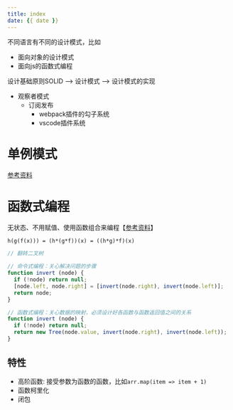 ```yaml
---
title: index
date: {{ date }}
---
```


不同语言有不同的设计模式，比如
* 面向对象的设计模式
* 面向js的函数式编程

设计基础原则SOLID --> 设计模式 --> 设计模式的实现
* 观察者模式
  * 订阅发布
    * webpack插件的勾子系统
    * vscode插件系统

# 单例模式
[参考资料](https://www.jianshu.com/p/f2cc8d2cccba)


# 函数式编程
无状态、不用赋值、使用函数组合来编程【[参考资料](https://www.zhihu.com/question/28292740)】
```
h(g(f(x))) = (h*(g*f))(x) = ((h*g)*f)(x)
```

```js
// 翻转二叉树

// 命令式编程：关心解决问题的步骤
function invert (node) {
  if (!node) return null;
  [node.left, node.right] = [invert(node.right), invert(node.left)];
  return node;
}

// 函数式编程：关心数据的映射，必须设计好各函数与函数返回值之间的关系
function invert (node) {
  if (!node) return null;
  return new Tree(node.value, invert(node.right), invert(node.left));
}
```

## 特性
* 高阶函数: 接受参数为函数的函数，比如`arr.map(item => item + 1)`
* 函数柯里化
* 闭包

